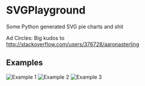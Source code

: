 SVGPlayground
=============

Some Python generated SVG pie charts and shit

Ad Circles: Big kudos to http://stackoverflow.com/users/376728/aaronasterling

Examples
--------
![Example 1](http://karms.biz/share/circle6.svg)
![Example 2](http://karms.biz/share/circle3.svg)
![Example 3](http://karms.biz/share/circle.svg)